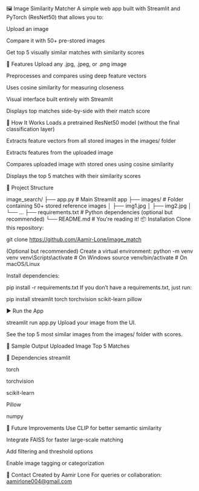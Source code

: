 🖼️ Image Similarity Matcher
A simple web app built with Streamlit and PyTorch (ResNet50) that allows you to:

Upload an image

Compare it with 50+ pre-stored images

Get top 5 visually similar matches with similarity scores

🚀 Features
Upload any .jpg, .jpeg, or .png image

Preprocesses and compares using deep feature vectors

Uses cosine similarity for measuring closeness

Visual interface built entirely with Streamlit

Displays top matches side-by-side with their match score

🧠 How It Works
Loads a pretrained ResNet50 model (without the final classification layer)

Extracts feature vectors from all stored images in the images/ folder

Extracts features from the uploaded image

Compares uploaded image with stored ones using cosine similarity

Displays the top 5 matches with their similarity scores

📁 Project Structure

image_search/
├── app.py               # Main Streamlit app
├── images/              # Folder containing 50+ stored reference images
│   ├── img1.jpg
│   ├── img2.jpg
│   └── ...
├── requirements.txt     # Python dependencies (optional but recommended)
└── README.md            # You're reading it!
📦 Installation
Clone this repository:

git clone https://github.com/Aamir-Lone/image_match

(Optional but recommended) Create a virtual environment:
python -m venv venv
venv\Scripts\activate  # On Windows
source venv/bin/activate  # On macOS/Linux

Install dependencies:


pip install -r requirements.txt
If you don’t have a requirements.txt, just run:


pip install streamlit torch torchvision scikit-learn pillow


▶️ Run the App

streamlit run app.py
Upload your image from the UI.

See the top 5 most similar images from the images/ folder with scores.

🧪 Sample Output
Uploaded Image	Top 5 Matches

📌 Dependencies
streamlit

torch

torchvision

scikit-learn

Pillow

numpy

🔮 Future Improvements
Use CLIP for better semantic similarity

Integrate FAISS for faster large-scale matching

Add filtering and threshold options

Enable image tagging or categorization

📧 Contact
Created by Aamir Lone
For queries or collaboration: aamirlone004@gmail.com